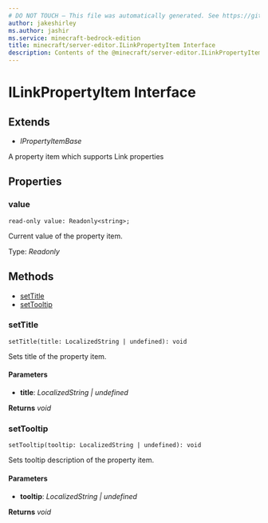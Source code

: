 ```yaml
---
# DO NOT TOUCH — This file was automatically generated. See https://github.com/mojang/minecraftapidocsgenerator to modify descriptions, examples, etc.
author: jakeshirley
ms.author: jashir
ms.service: minecraft-bedrock-edition
title: minecraft/server-editor.ILinkPropertyItem Interface
description: Contents of the @minecraft/server-editor.ILinkPropertyItem class.
---
```

# ILinkPropertyItem Interface

## Extends
- *IPropertyItemBase*

A property item which supports Link properties

## Properties

### **value**
`read-only value: Readonly<string>;`

Current value of the property item.

Type: *Readonly<string>*

## Methods
- [setTitle](#settitle)
- [setTooltip](#settooltip)

### **setTitle**
`
setTitle(title: LocalizedString | undefined): void
`

Sets title of the property item.

#### **Parameters**
- **title**: *LocalizedString | undefined*

**Returns** *void*

### **setTooltip**
`
setTooltip(tooltip: LocalizedString | undefined): void
`

Sets tooltip description of the property item.

#### **Parameters**
- **tooltip**: *LocalizedString | undefined*

**Returns** *void*
